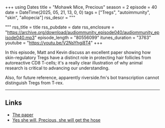 +++
using Dates
title = "Mohawk Mice, Precious"
season = 2
episode = 40
date = DateTime(2025, 05, 21, 13, 0, 0)
tags = ["Tregs", "autoimmunity", "skin", "allopecia"]
rss_descr = """

"""
rss_title = title
rss_pubdate = date
rss_enclosure = "https://archive.org/download/audiommunity_episode040/audiommunity_episode040.mp3"
episode_length = "80556099"
itunes_duration = "3763"
youtube = "https://youtu.be/V2NsYhgj8T4"
+++

In this episode, Matt and Kevin discuss an excellent paper
showing how skin-regulatory Tregs have a distinct role in
protecting hair follicles from autoreactive CD8 T-cells;
it's a really clear illustration of why animal research
is critical to advancing our understanding.

Also, for future reference, apparently riverside.fm's bot transcription cannot
distinguish Tregs from T-rex.

---

## Links

- [The paper](https://doi.org/10.1126/sciimmunol.adh0152)
- [Yes she will, Precious, she will get the hose](https://www.youtube.com/watch?v=QRqXBsgnYok)
